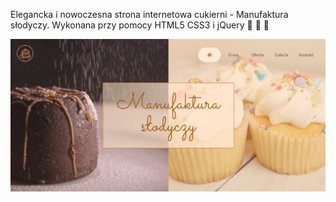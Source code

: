 Elegancka i nowoczesna strona internetowa cukierni - Manufaktura słodyczy. Wykonana przy pomocy HTML5 CSS3 i jQuery :birthday: :cookie: :doughnut: 

![](https://github.com/angelika7/portfolioV2/blob/main/src/assets/images/screen-cukiernia.png)

